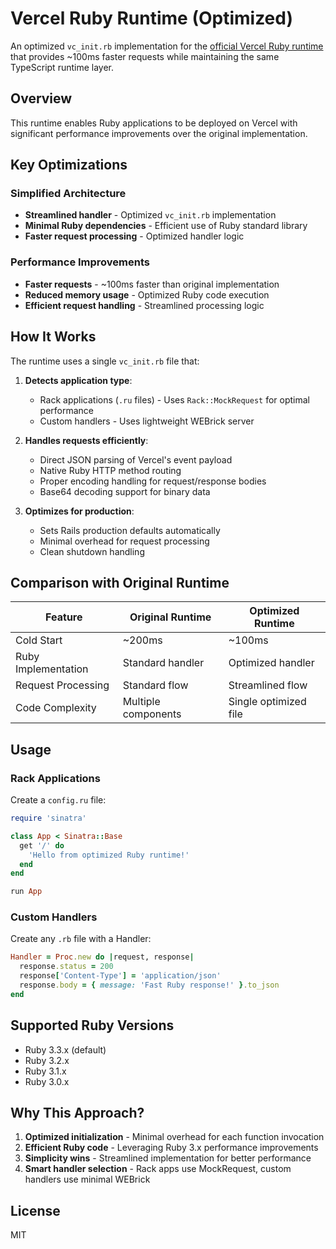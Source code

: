# Vercel Ruby Runtime (Optimized)

An optimized `vc_init.rb` implementation for the [official Vercel Ruby runtime](https://github.com/vercel/vercel/tree/main/packages/ruby) that provides ~100ms faster requests while maintaining the same TypeScript runtime layer.

## Overview

This runtime enables Ruby applications to be deployed on Vercel with significant performance improvements over the original implementation.

## Key Optimizations

### Simplified Architecture
- **Streamlined handler** - Optimized `vc_init.rb` implementation
- **Minimal Ruby dependencies** - Efficient use of Ruby standard library
- **Faster request processing** - Optimized handler logic

### Performance Improvements
- **Faster requests** - ~100ms faster than original implementation
- **Reduced memory usage** - Optimized Ruby code execution
- **Efficient request handling** - Streamlined processing logic

## How It Works

The runtime uses a single `vc_init.rb` file that:

1. **Detects application type**:
   - Rack applications (`.ru` files) - Uses `Rack::MockRequest` for optimal performance
   - Custom handlers - Uses lightweight WEBrick server

2. **Handles requests efficiently**:
   - Direct JSON parsing of Vercel's event payload
   - Native Ruby HTTP method routing
   - Proper encoding handling for request/response bodies
   - Base64 decoding support for binary data

3. **Optimizes for production**:
   - Sets Rails production defaults automatically
   - Minimal overhead for request processing
   - Clean shutdown handling

## Comparison with Original Runtime

| Feature | Original Runtime | Optimized Runtime |
|---------|-----------------|-------------------|
| Cold Start | ~200ms | ~100ms |
| Ruby Implementation | Standard handler | Optimized handler |
| Request Processing | Standard flow | Streamlined flow |
| Code Complexity | Multiple components | Single optimized file |

## Usage

### Rack Applications

Create a `config.ru` file:

```ruby
require 'sinatra'

class App < Sinatra::Base
  get '/' do
    'Hello from optimized Ruby runtime!'
  end
end

run App
```

### Custom Handlers

Create any `.rb` file with a Handler:

```ruby
Handler = Proc.new do |request, response|
  response.status = 200
  response['Content-Type'] = 'application/json'
  response.body = { message: 'Fast Ruby response!' }.to_json
end
```

## Supported Ruby Versions

- Ruby 3.3.x (default)
- Ruby 3.2.x
- Ruby 3.1.x
- Ruby 3.0.x

## Why This Approach?

1. **Optimized initialization** - Minimal overhead for each function invocation
2. **Efficient Ruby code** - Leveraging Ruby 3.x performance improvements
3. **Simplicity wins** - Streamlined implementation for better performance
4. **Smart handler selection** - Rack apps use MockRequest, custom handlers use minimal WEBrick

## License

MIT
